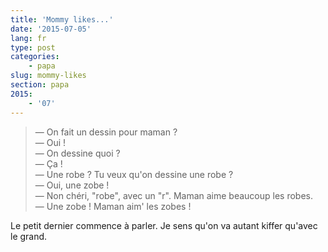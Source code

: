 ```yaml
---
title: 'Mommy likes...'
date: '2015-07-05'
lang: fr
type: post
categories:
    - papa
slug: mommy-likes
section: papa
2015:
    - '07'
---
```


> — On fait un dessin pour maman ?  
> — Oui !  
> — On dessine quoi ?  
> — Ça !  
> — Une robe ? Tu veux qu'on dessine une robe ?  
> — Oui, une zobe !  
> — Non chéri, "robe", avec un "r". Maman aime beaucoup les robes.  
> — Une zobe ! Maman aim' les zobes !

Le petit dernier commence à parler. Je sens qu'on va autant kiffer qu'avec le grand.
